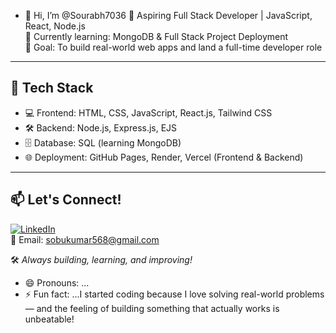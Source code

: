 - 👋 Hi, I’m @Sourabh7036
🌱 Aspiring Full Stack Developer | JavaScript, React, Node.js  
🚀 Currently learning: MongoDB & Full Stack Project Deployment  
🎯 Goal: To build real-world web apps and land a full-time developer role

---

## 🔧 Tech Stack
- 💻 Frontend: HTML, CSS, JavaScript, React.js, Tailwind CSS
- 🛠️ Backend: Node.js, Express.js, EJS
- 🗄️ Database: SQL (learning MongoDB)
- 🌐 Deployment: GitHub Pages, Render, Vercel (Frontend & Backend)

---

## 📫 Let's Connect!
[![LinkedIn](https://img.shields.io/badge/LinkedIn-blue?style=flat&logo=linkedin)](https://www.linkedin.com/in/sourabh-3b503b324/)  
📧 Email: sobukumar568@gmail.com  


🛠️ *Always building, learning, and improving!*

- 😄 Pronouns: ...
- ⚡ Fun fact: ...I started coding because I love solving real-world problems — and the feeling of building something that actually works is unbeatable!

<!---
Sourabh7036/Sourabh7036 is a ✨ special ✨ repository because its `README.md` (this file) appears on your GitHub profile.
You can click the Preview link to take a look at your changes.
--->
